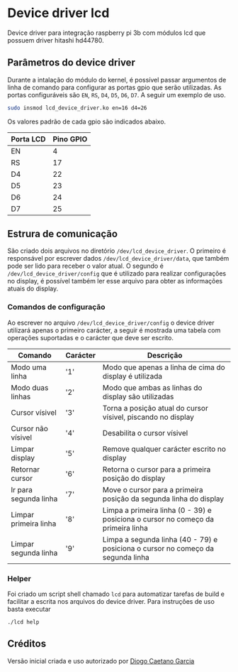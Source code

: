 # Device driver lcd

Device driver para integração raspberry pi 3b com módulos lcd que possuem driver hitashi hd44780.

## Parâmetros do device driver

Durante a intalação do módulo do kernel, é possível passar argumentos de linha de comando para configurar as portas gpio que serão utilizadas. As portas configuráveis são `EN`, `RS`, `D4`, `D5`, `D6`, `D7`. A seguir um exemplo de uso.

```bash
sudo insmod lcd_device_driver.ko en=16 d4=26
```

Os valores padrão de cada gpio são indicados abaixo.
<center>

| Porta LCD | Pino GPIO |
| - | - |
| EN | 4 |
| RS | 17 |
| D4 | 22 |
| D5 | 23 |
| D6 | 24 |
| D7 | 25 |

</center>

## Estrura de comunicação

São criado dois arquivos no diretório `/dev/lcd_device_driver`. O primeiro é responsável por escrever dados `/dev/lcd_device_driver/data`, que também pode ser lido para receber o valor atual. O segundo é `/dev/lcd_device_driver/config` que é utilizado para realizar configurações no display, é possível também ler esse arquivo para obter as informações atuais do display.

### Comandos de configuração

Ao escrever no arquivo `/dev/lcd_device_driver/config` o device driver utilizará apenas o primeiro carácter, a seguir é mostrada uma tabela com operações suportadas e o carácter que deve ser escrito.

| Comando | Carácter | Descrição |
| - | - | - |
| Modo uma linha | '1' | Modo que apenas a linha de cima do display é utilizada |Q
| Modo duas linhas | '2' | Modo que ambas as linhas do display são utilizadas |
| Cursor vísivel | '3' | Torna a posição atual do cursor vísivel, piscando no display |
| Cursor não vísivel | '4' | Desabilita o cursor vísivel |
| Limpar display | '5' | Remove qualquer carácter escrito no display |
| Retornar cursor | '6' | Retorna o cursor para a primeira posição do display |
| Ir para segunda linha | '7' | Move o cursor para a primeira posição da segunda linha do display |
| Limpar primeira linha | '8' | Limpa a primeira linha (0 - 39) e posiciona o cursor no começo da primeira linha |
| Limpar segunda linha | '9' | Limpa a segunda linha (40 - 79) e posiciona o cursor no começo da segunda linha |

### Helper

Foi criado um script shell chamado `lcd` para automatizar tarefas de build e facilitar a escrita nos arquivos do device driver. Para instruções de uso basta executar

```
./lcd help
```

## Créditos

Versão inicial criada e uso autorizado por [Diogo Caetano Garcia](https://github.com/DiogoCaetanoGarcia/Sistemas_Embarcados/tree/c04a3e19722d61e9c35284f77ed8be101d53e990/5_T%C3%B3picos_avan%C3%A7ados/5.6_Aplica%C3%A7%C3%B5es/2_LCD_device_driver)
